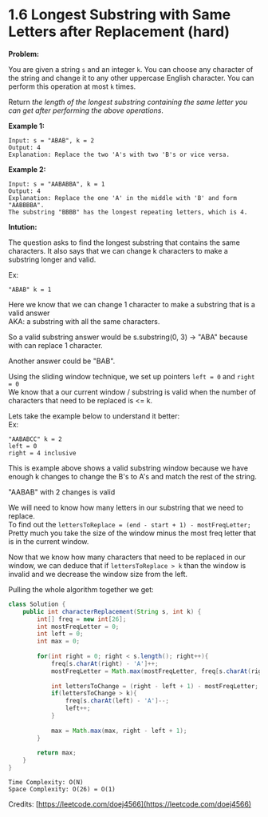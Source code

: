 # 1.6 Longest Substring with Same Letters after Replacement \(hard\)

**Problem:**

You are given a string `s` and an integer `k`. You can choose any character of the string and change it to any other uppercase English character. You can perform this operation at most `k` times.

Return _the length of the longest substring containing the same letter you can get after performing the above operations_.

**Example 1:**

```text
Input: s = "ABAB", k = 2
Output: 4
Explanation: Replace the two 'A's with two 'B's or vice versa.
```

**Example 2:**

```text
Input: s = "AABABBA", k = 1
Output: 4
Explanation: Replace the one 'A' in the middle with 'B' and form "AABBBBA".
The substring "BBBB" has the longest repeating letters, which is 4.
```

**Intution:**

The question asks to find the longest substring that contains the same characters. It also says that we can change k characters to make a substring longer and valid.

Ex:

```text
"ABAB" k = 1
```

Here we know that we can change 1 character to make a substring that is a valid answer  
AKA: a substring with all the same characters.

So a valid substring answer would be s.substring\(0, 3\) -&gt; "ABA" because with can replace 1 character.

Another answer could be "BAB".

Using the sliding window technique, we set up pointers `left = 0` and `right = 0`  
We know that a our current window / substring is valid when the number of characters that need to be replaced is &lt;= k.

Lets take the example below to understand it better:  
Ex:

```text
"AABABCC" k = 2
left = 0
right = 4 inclusive
```

This is example above shows a valid substring window because we have enough k changes to change the B's to A's and match the rest of the string.

"AABAB" with 2 changes is valid

We will need to know how many letters in our substring that we need to replace.  
To find out the `lettersToReplace = (end - start + 1) - mostFreqLetter;`  
Pretty much you take the size of the window minus the most freq letter that is in the current window.

Now that we know how many characters that need to be replaced in our window, we can deduce that if `lettersToReplace > k` than the window is invalid and we decrease the window size from the left.

Pulling the whole algorithm together we get:

```java
class Solution {
    public int characterReplacement(String s, int k) {
        int[] freq = new int[26];
        int mostFreqLetter = 0;
        int left = 0;
        int max = 0;
        
        for(int right = 0; right < s.length(); right++){
            freq[s.charAt(right) - 'A']++;
            mostFreqLetter = Math.max(mostFreqLetter, freq[s.charAt(right) - 'A']);
            
            int lettersToChange = (right - left + 1) - mostFreqLetter;
            if(lettersToChange > k){
                freq[s.charAt(left) - 'A']--;
                left++;
            }
            
            max = Math.max(max, right - left + 1);
        }
        
        return max;
    }
}
```

`Time Complexity: O(N)`  
`Space Complexity: O(26) = O(1)`

Credits: [https://leetcode.com/doej4566](https://leetcode.com/doej4566)

